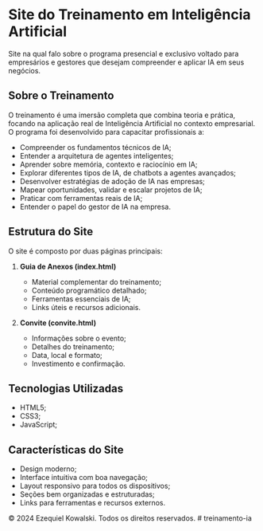 # Site do Treinamento em Inteligência Artificial
Site na qual falo sobre o programa presencial e exclusivo voltado para empresários e gestores que desejam compreender e aplicar IA em seus negócios.

## Sobre o Treinamento
O treinamento é uma imersão completa que combina teoria e prática, focando na aplicação real de Inteligência Artificial no contexto empresarial. O programa foi desenvolvido para capacitar profissionais a:

- Compreender os fundamentos técnicos de IA;
- Entender a arquitetura de agentes inteligentes;
- Aprender sobre memória, contexto e raciocínio em IA;
- Explorar diferentes tipos de IA, de chatbots a agentes avançados;
- Desenvolver estratégias de adoção de IA nas empresas;
- Mapear oportunidades, validar e escalar projetos de IA;
- Praticar com ferramentas reais de IA;
- Entender o papel do gestor de IA na empresa.

## Estrutura do Site
O site é composto por duas páginas principais:
1. **Guia de Anexos (index.html)**
   - Material complementar do treinamento;
   - Conteúdo programático detalhado;
   - Ferramentas essenciais de IA;
   - Links úteis e recursos adicionais.

2. **Convite (convite.html)**
   - Informações sobre o evento;
   - Detalhes do treinamento;
   - Data, local e formato;
   - Investimento e confirmação.

## Tecnologias Utilizadas
- HTML5;
- CSS3;
- JavaScript;

## Características do Site
- Design moderno;
- Interface intuitiva com boa navegação;
- Layout responsivo para todos os dispositivos;
- Seções bem organizadas e estruturadas;
- Links para ferramentas e recursos externos.

© 2024 Ezequiel Kowalski. Todos os direitos reservados. # treinamento-ia
